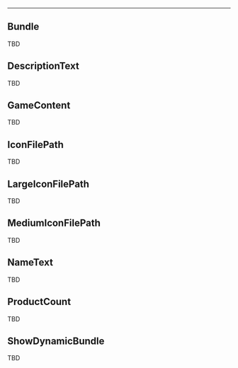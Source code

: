 ___

## Bundle

TBD

## DescriptionText

TBD

## GameContent

TBD

## IconFilePath

TBD

## LargeIconFilePath

TBD

## MediumIconFilePath

TBD

## NameText

TBD

## ProductCount

TBD

## ShowDynamicBundle

TBD